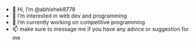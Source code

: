 - 👋 Hi, I’m @abhishek8778
- 👀 I’m interested in web dev and programming
- 🌱 I’m currently working on competitive programming
- 📫 make sure to message me if you have any advice or suggestion for me 

<!---
abhishek8778/abhishek8778 is a ✨ special ✨ repository because its `README.md` (this file) appears on your GitHub profile.
You can click the Preview link to take a look at your changes.
--->

